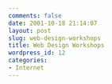 ```yaml
---
comments: false
date: 2001-10-18 21:14:07
layout: post
slug: web-design-workshops
title: Web Design Workshops
wordpress_id: 12
categories:
- Internet
---
```


